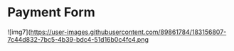# Payment Form
![img7](https://user-images.githubusercontent.com/89861784/183156807-7c44d832-7bc5-4b39-bdc4-51d16b0c4fc4.png
